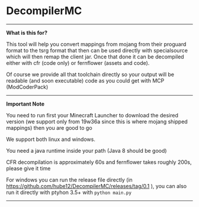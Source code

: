 # DecompilerMC

---
**What is this for?**

This tool will help you convert mappings from mojang from their proguard format to the tsrg format that then can be used directly with specialsource which will then remap the client jar. Once that done it can be decompiled either with cfr (code only) or fernflower (assets and code).

Of course we provide all that toolchain directly so your output will be readable (and soon executable) code as you could get with MCP (ModCoderPack)

---
**Important Note**

You need to run first your Minecraft Launcher to download the desired version (we support only from 19w36a since this is where mojang shipped mappings) then you are good to go

We support both linux and windows.

You need a java runtime inside your path (Java 8 should be good)

CFR decompilation is approximately 60s and fernflower takes roughly 200s, please give it time

For windows you can run the release file directly (in https://github.com/hube12/DecompilerMC/releases/tag/0.1 ), you can also run it directly with ptyhon 3.5+ with `python main.py`

----

